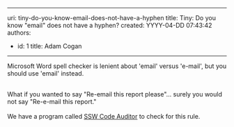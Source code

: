 

---
uri: tiny-do-you-know-email-does-not-have-a-hyphen
title: Tiny: Do you know "email" does not have a hyphen?
created: YYYY-04-DD 07:43:42
authors:
  - id: 1
    title: Adam Cogan
---




<span class='intro'> ​​​Microsoft Word spell checker is lenient about 'email' versus 'e-mail', but you should use 'email' instead.<div><br>What if you wanted to say &quot;Re-email this report please&quot;... surely you would not say &quot;Re-e-mail this report.&quot;</div><div><br>We have a program called&#160;<a href="https&#58;//www.ssw.com.au/ssw/CodeAuditor/Rules.aspx#Email">SSW Code Auditor​</a>&#160;to check for this rule.</div> </span>




